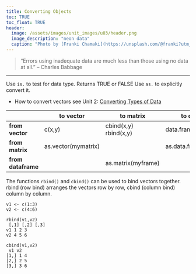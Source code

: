 ```yaml
---
title: Converting Objects
toc: TRUE
toc_float: TRUE
header:
  image: /assets/images/unit_images/u03/header.png
  image_description: "neon data"
  caption: "Photo by [Franki Chamaki](https://unsplash.com/@franki?utm_source=unsplash&amp;utm_medium=referral&amp;utm_content=creditCopyText) [from unsplash](https://unsplash.com/s/photos/data?utm_source=unsplash&amp;utm_medium=referral&amp;utm_content=creditCopyText)"
---
```

<!--more-->

> “Errors using inadequate data are much less than those using no data at all.” – Charles Babbage

---
Use `is.` to test for data type. Returns TRUE or FALSE
Use `as.` to explicitly convert it.

*	How to convert vectors see Unit 2: [Converting Types of Data](/moer-base-r/unit02/unit02-06_convert.html)


|   | to vector | to matrix | to dataframe |
|------------|-------------|-------------|-------------|
| <b>from vector</b> | c(x,y) | cbind(x,y) <br>rbind(x,y) | data.frame(x,y) |
| <b>from matrix</b>  | as.vector(mymatrix)  |  | as.data.frame(mymatrix) |
| <b>from dataframe</b>  |  | as.matrix(myframe) | |

The functions `rbind()` and `cbind()` can be used to bind vectors together. rbind (row bind)
arranges the vectors row by row, cbind (column bind) column by column.

```
v1 <- c(1:3)
v2 <- c(4:6)

rbind(v1,v2)
 [,1] [,2] [,3]
v1 1 2 3
v2 4 5 6

cbind(v1,v2)
 v1 v2
[1,] 1 4
[2,] 2 5
[3,] 3 6
```
<!--more-->

<!--
## Further reading

add some day
-->
